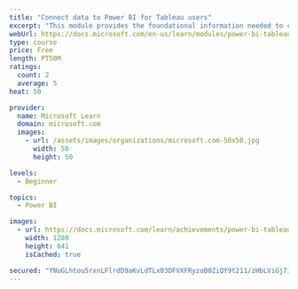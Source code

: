 ```yaml
---
title: "Connect data to Power BI for Tableau users"
excerpt: "This module provides the foundational information needed to connect to your data confidently with the new platform."
webUrl: https://docs.microsoft.com/en-us/learn/modules/power-bi-tableau-data-connectivity/
type: course
price: Free
length: PT50M
ratings:
  count: 2
  average: 5
heat: 50

provider:
  name: Microsoft Learn
  domain: microsoft.com
  images:
    - url: /assets/images/organizations/microsoft.com-50x50.jpg
      width: 50
      height: 50

levels:
  - Beginner

topics:
  - Power BI

images:
  - url: https://docs.microsoft.com/learn/achievements/power-bi-tableau-data-connectivity-social.png
    width: 1280
    height: 641
    isCached: true

secured: "YNuGLhtou5rxnLFlrdD9aKvLdTLx03DFVXFRyzoB0ZiQY9t211/zHbLViGj7ilLh9IRDmweCdSrJJe9UA3Jq8eSc1BS8gkcPRz8gX7F4wyIj5f46sn571tL2v8g51jYnpOdNwJk0hXv+BFna3CXLkDMPWx3lUbS052CbtekNEGqnQ55Iyu3xE1x3BRgssGa6cutSvfsp4saWHDC6F++VF4CUYP94nfrVw0yUtm3PiZRx6Q0LmhYC67qCVDDHFP0dgq7xtU4hxYBaKVIJeooofyQlqQKAYKfJfBXxl14CdGmmnH10tn6kw88A8WXaVrvmZvb3li9PIpyY0C3Q2lDERlG2bSZUcmPhpfUbJkZT4SRVqHOWZku/2Ini7whQzd+wxsGvBqnaSvrcvqGg8fYLag==;MjtCdv2VDiUe+z5Fs95ZKA=="
---
```


